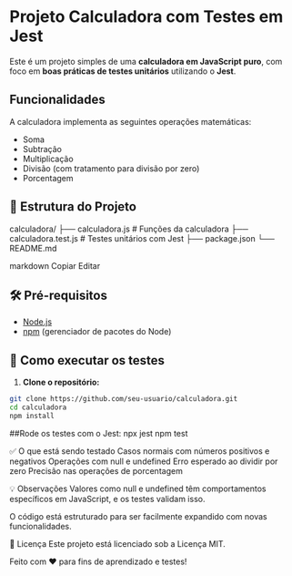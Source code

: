 # Projeto Calculadora com Testes em Jest

Este é um projeto simples de uma **calculadora em JavaScript puro**, com foco em **boas práticas de testes unitários** utilizando o **Jest**.

## Funcionalidades

A calculadora implementa as seguintes operações matemáticas:

- Soma
- Subtração
- Multiplicação
- Divisão (com tratamento para divisão por zero)
- Porcentagem

## 📁 Estrutura do Projeto

calculadora/
├── calculadora.js # Funções da calculadora
├── calculadora.test.js # Testes unitários com Jest
├── package.json
└── README.md

markdown
Copiar
Editar

## 🛠️ Pré-requisitos

- [Node.js](https://nodejs.org/)
- [npm](https://www.npmjs.com/) (gerenciador de pacotes do Node)

## 🚀 Como executar os testes

1. **Clone o repositório:**

```bash
git clone https://github.com/seu-usuario/calculadora.git
cd calculadora
npm install
```

##Rode os testes com o Jest:
npx jest
npm test

✅ O que está sendo testado
Casos normais com números positivos e negativos
Operações com null e undefined
Erro esperado ao dividir por zero
Precisão nas operações de porcentagem

💡 Observações
Valores como null e undefined têm comportamentos específicos em JavaScript, e os testes validam isso.

O código está estruturado para ser facilmente expandido com novas funcionalidades.

📝 Licença
Este projeto está licenciado sob a Licença MIT.

Feito com ❤️ para fins de aprendizado e testes!
